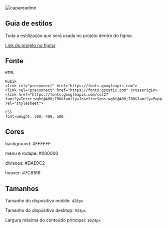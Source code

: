 ![capareadme](https://user-images.githubusercontent.com/99372279/213219663-81cb9955-5065-4863-a63e-5087034898aa.png)

## Guia de estilos


Toda a estilização que será usada no projeto dentro do figma.

[Link do projeto no figma](https://www.figma.com/file/jhK4xUDWArlpcXkilT5n35/portifolio-karyn?node-id=0%3A1&t=JmCOfOc5WEQBFQWM-1)

## Fonte

```
HTML

Rubik
<link rel="preconnect" href="https://fonts.googleapis.com"> 
<link rel="preconnect" href="https://fonts.gstatic.com" crossorigin> 
<link href="https://fonts.googleapis.com/css2?family=Inter:wght@400;700&family=Josefin+Sans:wght@400;700&family=Poppins:wght@300;700&family=Rubik:wght@400;500&display=swap" rel="stylesheet">
```

```
CSS
font-weight: 300, 400, 500
```

## Cores

background: #FFFFFF

menu e rodape: #000000

divisoes: #DAE0C2

houver: #7C8166



## Tamanhos

Tamanho do dispositivo mobile: `428px`

Tamanho do dispositivo desktop: `933px`

Largura máxima do conteúdo principal: `1024px`
